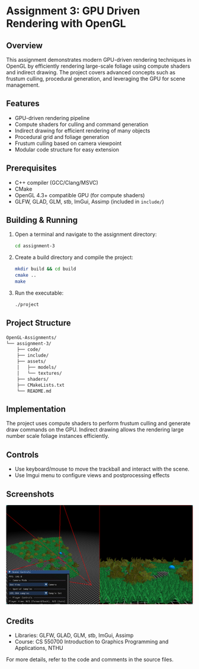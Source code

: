 # Assignment 3: GPU Driven Rendering with OpenGL

## Overview
This assignment demonstrates modern GPU-driven rendering techniques in OpenGL by efficiently rendering large-scale foliage using compute shaders and indirect drawing. The project covers advanced concepts such as frustum culling, procedural generation, and leveraging the GPU for scene management.

## Features
- GPU-driven rendering pipeline
- Compute shaders for culling and command generation
- Indirect drawing for efficient rendering of many objects
- Procedural grid and foliage generation
- Frustum culling based on camera viewpoint
- Modular code structure for easy extension

## Prerequisites
- C++ compiler (GCC/Clang/MSVC)
- CMake
- OpenGL 4.3+ compatible GPU (for compute shaders)
- GLFW, GLAD, GLM, stb, ImGui, Assimp (included in `include/`)

## Building & Running
1. Open a terminal and navigate to the assignment directory:
   ```bash
   cd assignment-3
   ```
2. Create a build directory and compile the project:
   ```bash
   mkdir build && cd build
   cmake ..
   make
   ```
3. Run the executable:
   ```bash
   ./project
   ```

## Project Structure
```
OpenGL-Assignments/
└── assignment-3/
    ├── code/
    ├── include/
    ├── assets/
    │   ├── models/
    │   └── textures/
    ├── shaders/
    ├── CMakeLists.txt
    └── README.md
```

## Implementation
The project uses compute shaders to perform frustum culling and generate draw commands on the GPU. Indirect drawing allows the rendering large number scale foliage instances efficiently.

## Controls
- Use keyboard/mouse to move the trackball and interact with the scene.
- Use Imgui menu to configure views and postprocessing effects


## Screenshots
![Postprocessing Example](showcase.webp)

## Credits
- Libraries: GLFW, GLAD, GLM, stb, ImGui, Assimp
- Course: CS 550700 Introduction to Graphics Programming and Applications, NTHU

For more details, refer to the code and comments in the source files.
